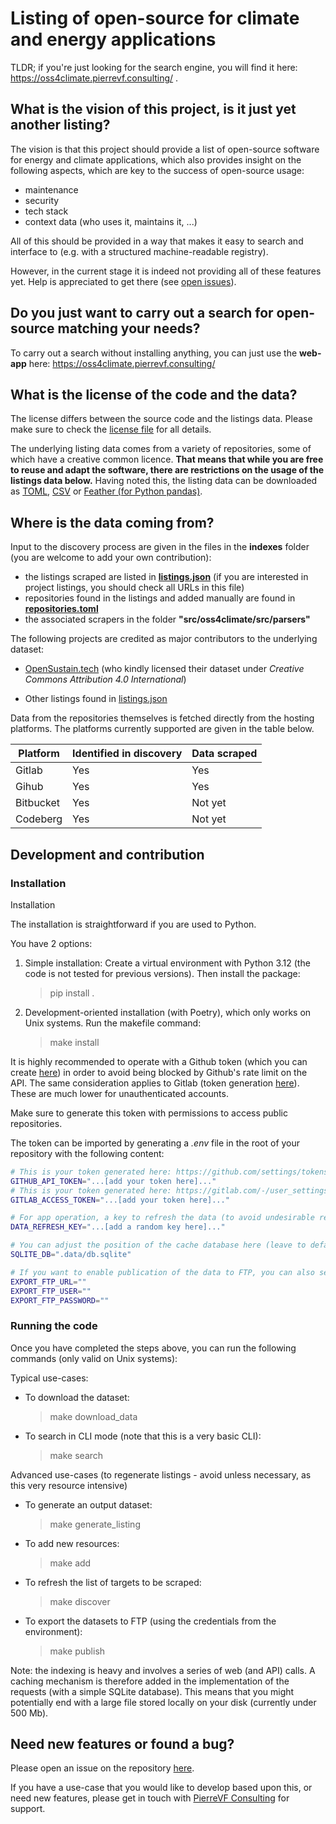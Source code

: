 # Listing of open-source for climate and energy applications

TLDR; if you're just looking for the search engine, you will find it here: https://oss4climate.pierrevf.consulting/ .


## What is the vision of this project, is it just yet another listing?

The vision is that this project should provide a list of open-source software for energy and climate applications, which also provides insight on the following aspects, which are key to the success of open-source usage:

- maintenance
- security
- tech stack
- context data (who uses it, maintains it, ...)


All of this should be provided in a way that makes it easy to search and interface to (e.g. with a structured machine-readable registry).

However, in the current stage it is indeed not providing all of these features yet. Help is appreciated to get there (see [open issues](https://github.com/Pierre-VF/oss4climate/issues)).

## Do you just want to carry out a search for open-source matching your needs?

To carry out a search without installing anything, you can just use the **web-app** here: https://oss4climate.pierrevf.consulting/

## What is the license of the code and the data?

The license differs between the source code and the listings data. Please make sure to check the [license file](LICENSE) for all details.

The underlying listing data comes from a variety of repositories, some of which have a creative common licence. **That means that while you are free to reuse and adapt the software, there are restrictions on the usage of the listings data below.** Having noted this, the listing data can be downloaded as [TOML](https://data.pierrevf.consulting/oss4climate/summary.toml), [CSV](https://data.pierrevf.consulting/oss4climate/listing_data.csv) or [Feather (for Python pandas)](https://data.pierrevf.consulting/oss4climate/listing_data.feather).


## Where is the data coming from?

Input to the discovery process are given in the files in the **indexes** folder (you are welcome to add your own contribution):

- the listings scraped are listed in **[listings.json](indexes/listings.json)** (if you are interested in project listings, you should check all URLs in this file)
- repositories found in the listings and added manually are found in **[repositories.toml](indexes/repositories.toml)**
- the associated scrapers in the folder **"src/oss4climate/src/parsers"**


The following projects are credited as major contributors to the underlying dataset:

- [OpenSustain.tech](https://opensustain.tech/) (who kindly licensed their dataset under *Creative Commons Attribution 4.0 International*)

- Other listings found in [listings.json](indexes/listings.json)


Data from the repositories themselves is fetched directly from the hosting platforms. The platforms currently supported are given in the table below.

| Platform  | Identified in discovery | Data scraped        |
|-----------|-------------------------|---------------------|
| Gitlab    | Yes                     | Yes                 |
| Gihub     | Yes                     | Yes                 |
| Bitbucket | Yes                     | Not yet             |
| Codeberg  | Yes                     | Not yet             |



## Development and contribution

### Installation

Installation

The installation is straightforward if you are used to Python.


You have 2 options:

1. Simple installation:
    Create a virtual environment with Python 3.12 (the code is not tested for previous versions). Then install the package:
    > pip install .

2. Development-oriented installation (with Poetry), which only works on Unix systems. Run the makefile command:
    > make install

It is highly recommended to operate with a Github token (which you can create [here](https://github.com/settings/tokens/new))
in order to avoid being blocked by Github's rate limit on the API. The same consideration applies to Gitlab (token generation [here](https://gitlab.com/-/user_settings/personal_access_tokens)). These are much lower for unauthenticated accounts.

Make sure to generate this token with permissions to access public repositories.

The token can be imported by generating a *.env* file in the root of your repository with the following content:

```bash
# This is your token generated here: https://github.com/settings/tokens/new
GITHUB_API_TOKEN="...[add your token here]..."
# This is your token generated here: https://gitlab.com/-/user_settings/personal_access_tokens
GITLAB_ACCESS_TOKEN="...[add your token here]..."

# For app operation, a key to refresh the data (to avoid undesirable refreshing)
DATA_REFRESH_KEY="...[add a random key here]..."

# You can adjust the position of the cache database here (leave to default if you don't need adjustment)
SQLITE_DB=".data/db.sqlite"

# If you want to enable publication of the data to FTP, you can also set these variables
EXPORT_FTP_URL=""
EXPORT_FTP_USER=""
EXPORT_FTP_PASSWORD=""
```

### Running the code

Once you have completed the steps above, you can run the following commands (only valid on Unix systems):

Typical use-cases:

- To download the dataset:
    > make download_data
- To search in CLI mode (note that this is a very basic CLI):
    > make search


Advanced use-cases (to regenerate listings - avoid unless necessary, as this very resource intensive)

- To generate an output dataset:
    > make generate_listing
- To add new resources:
    > make add
- To refresh the list of targets to be scraped:
    > make discover
- To export the datasets to FTP (using the credentials from the environment):
    > make publish

Note: the indexing is heavy and involves a series of web (and API) calls. A caching mechanism is therefore added in the implementation of the requests (with a simple SQLite database). This means that you might potentially end with a large file stored locally on your disk (currently under 500 Mb).

## Need new features or found a bug?

Please open an issue on the repository [here](https://github.com/Pierre-VF/oss4climate/issues).

If you have a use-case that you would like to develop based upon this, or need new features, please get in touch with [PierreVF Consulting](https://www.pierrevf.consulting/) for support.
